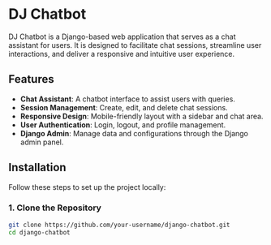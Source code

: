 # DJ Chatbot

DJ Chatbot is a Django-based web application that serves as a chat assistant for users. It is designed to facilitate chat sessions, streamline user interactions, and deliver a responsive and intuitive user experience.

## Features

- **Chat Assistant**: A chatbot interface to assist users with queries.
- **Session Management**: Create, edit, and delete chat sessions.
- **Responsive Design**: Mobile-friendly layout with a sidebar and chat area.
- **User Authentication**: Login, logout, and profile management.
- **Django Admin**: Manage data and configurations through the Django admin panel.

## Installation

Follow these steps to set up the project locally:

### 1. Clone the Repository

```bash
git clone https://github.com/your-username/django-chatbot.git
cd django-chatbot